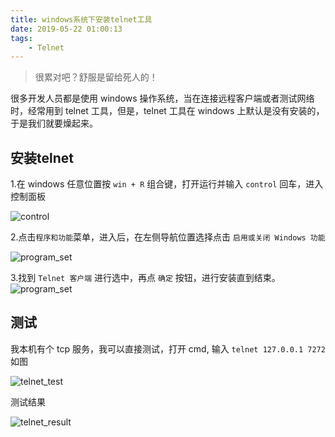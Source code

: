 ```yaml
---
title: windows系统下安装telnet工具
date: 2019-05-22 01:00:13
tags: 
    - Telnet
---
```


> 很累对吧？舒服是留给死人的！

很多开发人员都是使用 windows 操作系统，当在连接远程客户端或者测试网络时，经常用到 telnet 工具，但是，telnet 工具在 windows 上默认是没有安装的，于是我们就要燥起来。

<!-- more -->

## 安装telnet

1.在 windows 任意位置按 `win + R` 组合键，打开运行并输入 `control` 回车，进入控制面板

![control](/img/201905/telnet_install/control.png)

2.点击`程序和功能`菜单，进入后，在左侧导航位置选择点击 `启用或关闭 Windows 功能`

![program_set](/img/201905/telnet_install/program_set.png)

3.找到 `Telnet 客户端` 进行选中，再点 `确定` 按钮，进行安装直到结束。
![program_set](/img/201905/telnet_install/install.png)

## 测试

我本机有个 tcp 服务，我可以直接测试，打开 cmd, 输入 `telnet 127.0.0.1 7272` 如图

![telnet_test](/img/201905/telnet_install/telnet_test.png)

测试结果

![telnet_result](/img/201905/telnet_install/telnet_result.png)



